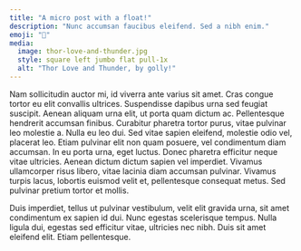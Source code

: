 ```yaml
---
title: "A micro post with a float!"
description: "Nunc accumsan faucibus eleifend. Sed a nibh enim."
emoji: "🦸"
media:
  image: thor-love-and-thunder.jpg
  style: square left jumbo flat pull-1x
  alt: "Thor Love and Thunder, by golly!"
---
```

Nam sollicitudin auctor mi, id viverra ante varius sit amet. Cras congue tortor eu elit convallis ultrices. Suspendisse dapibus urna sed feugiat suscipit. Aenean aliquam urna elit, ut porta quam dictum ac. Pellentesque hendrerit accumsan finibus. Curabitur pharetra tortor purus, vitae pulvinar leo molestie a. Nulla eu leo dui. Sed vitae sapien eleifend, molestie odio vel, placerat leo. Etiam pulvinar elit non quam posuere, vel condimentum diam accumsan. In eu porta urna, eget luctus. Donec pharetra efficitur neque vitae ultricies. Aenean dictum dictum sapien vel imperdiet. Vivamus ullamcorper risus libero, vitae lacinia diam accumsan pulvinar. Vivamus turpis lacus, lobortis euismod velit et, pellentesque consequat metus. Sed pulvinar pretium tortor et mollis.<!--more-->

Duis imperdiet, tellus ut pulvinar vestibulum, velit elit gravida urna, sit amet condimentum ex sapien id dui. Nunc egestas scelerisque tempus. Nulla ligula dui, egestas sed efficitur vitae, ultricies nec nibh. Duis sit amet eleifend elit. Etiam pellentesque.
